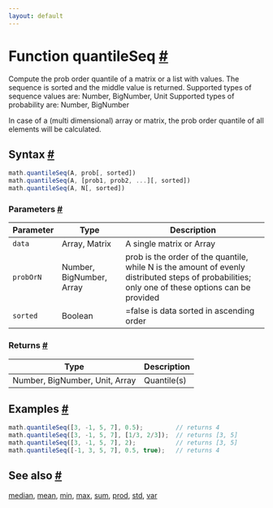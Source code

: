 ```yaml
---
layout: default
---
```


<h1 id="function-quantileseq">Function quantileSeq <a href="#function-quantileseq" title="Permalink">#</a></h1>

Compute the prob order quantile of a matrix or a list with values.
The sequence is sorted and the middle value is returned.
Supported types of sequence values are: Number, BigNumber, Unit
Supported types of probability are: Number, BigNumber

In case of a (multi dimensional) array or matrix, the prob order quantile
of all elements will be calculated.


<h2 id="syntax">Syntax <a href="#syntax" title="Permalink">#</a></h2>

```js
math.quantileSeq(A, prob[, sorted])
math.quantileSeq(A, [prob1, prob2, ...][, sorted])
math.quantileSeq(A, N[, sorted])
```

<h3 id="parameters">Parameters <a href="#parameters" title="Permalink">#</a></h3>

Parameter | Type | Description
--------- | ---- | -----------
`data` | Array, Matrix | A single matrix or Array
`probOrN` | Number, BigNumber, Array | prob is the order of the quantile, while N is the amount of evenly distributed steps of probabilities; only one of these options can be provided
`sorted` | Boolean | =false              is data sorted in ascending order

<h3 id="returns">Returns <a href="#returns" title="Permalink">#</a></h3>

Type | Description
---- | -----------
Number, BigNumber, Unit, Array | Quantile(s)


<h2 id="examples">Examples <a href="#examples" title="Permalink">#</a></h2>

```js
math.quantileSeq([3, -1, 5, 7], 0.5);         // returns 4
math.quantileSeq([3, -1, 5, 7], [1/3, 2/3]);  // returns [3, 5]
math.quantileSeq([3, -1, 5, 7], 2);           // returns [3, 5]
math.quantileSeq([-1, 3, 5, 7], 0.5, true);   // returns 4
```


<h2 id="see-also">See also <a href="#see-also" title="Permalink">#</a></h2>

[median](median.html),
[mean](mean.html),
[min](min.html),
[max](max.html),
[sum](sum.html),
[prod](prod.html),
[std](std.html),
[var](var.html)


<!-- Note: This file is automatically generated from source code comments. Changes made in this file will be overridden. -->
